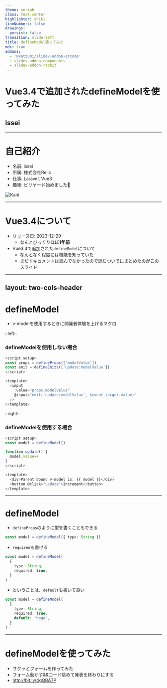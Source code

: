 ```yaml
---
theme: seriph
class: text-center
highlighter: shiki
lineNumbers: false
drawings:
  persist: false
transition: slide-left
title: defineModel使ってみた
mdc: true
addons:
  - '@katzumi/slidev-addon-qrcode'
  - slidev-addon-components
  - slidev-addon-rabbit
---
```


# Vue3.4で追加されたdefineModelを使ってみた

## issei

<!-- v0.0.0 -->

---

# 自己紹介

- 名前: issei
- 所属: 株式会社Relic
- 仕事: Laravel, Vue3
- 趣味: ビリヤード始めました🎱


<div class="absolute top-10 right-30">
  <img src="https://pbs.twimg.com/profile_images/1362727823966826496/3qxbX5mg_400x400.jpg" alt="Kani" class="w-50 h-50 object-contain" />
</div>

---

# Vue3.4について

- リリース日: 2023-12-29
  - なんとびっくりほぼ**1年前**
- Vue3.4で追加された`defineModel`について
  - なんとなく程度には機能を知っていた
  - まだドキュメントは読んでなかったので読むついでにまとめたのがこのスライド


---
layout: two-cols-header
---

# defineModel

- v-modelを使用するときに開発者体験を上げるマクロ

::left::

### defineModelを使用しない場合
```typescript
<script setup>
const props = defineProps(['modelValue'])
const emit = defineEmits(['update:modelValue'])
</script>

<template>
  <input
    :value="props.modelValue"
    @input="emit('update:modelValue', $event.target.value)"
  />
</template>
```
::right::
### defineModelを使用する場合
```typescript
<script setup>
const model = defineModel()

function update() {
  model.value++
}
</script>

<template>
  <div>Parent bound v-model is: {{ model }}</div>
  <button @click="update">Increment</button>
</template>
```

---

# defineModel

- `defineProps`のように型を書くこともできる

```typescript
const model = defineModel({ type: String })
```

- `required`も書ける

```typescript
const model = defineModel(
  { 
    type: String,
    required: true,
  }
)
```

- ということは、`default`も書いて良い

```typescript
const model = defineModel(
  { 
    type: String,
    required: true,
    default: 'hoge',
  }
)
```

---

# defineModelを使ってみた

- サクッとフォームを作ってみた
- フォーム動かす&&コード眺めて発表を終わりにする
- http://bit.ly/4gQBA7P


<QRCode
  value="http://bit.ly/4gQBA7P"
  :width="180"
  :height="180"
  color="4329B9"
/>
